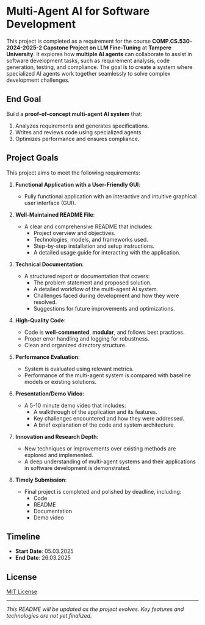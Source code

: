 # Multi-Agent AI for Software Development

This project is completed as a requirement for the course **COMP.CS.530-2024-2025-2 Capstone Project on LLM Fine-Tuning** at **Tampere University**. It explores how **multiple AI agents** can collaborate to assist in software development tasks, such as requirement analysis, code generation, testing, and compliance. The goal is to create a system where specialized AI agents work together seamlessly to solve complex development challenges.

## End Goal
Build a **proof-of-concept multi-agent AI system** that:
1. Analyzes requirements and generates specifications.
2. Writes and reviews code using specialized agents.
3. Optimizes performance and ensures compliance.

## Project Goals

This project aims to meet the following requirements:

1. **Functional Application with a User-Friendly GUI**:
   - Fully functional application with an interactive and intuitive graphical user interface (GUI).

2. **Well-Maintained README File**:
   - A clear and comprehensive README that includes:
     - Project overview and objectives.
     - Technologies, models, and frameworks used.
     - Step-by-step installation and setup instructions.
     - A detailed usage guide for interacting with the application.

3. **Technical Documentation**:
   - A structured report or documentation that covers:
     - The problem statement and proposed solution.
     - A detailed workflow of the multi-agent AI system.
     - Challenges faced during development and how they were resolved.
     - Suggestions for future improvements and optimizations.

4. **High-Quality Code**:
   - Code is **well-commented**, **modular**, and follows best practices.
   - Proper error handling and logging for robustness.
   - Clean and organized directory structure.

5. **Performance Evaluation**:
   - System is evaluated using relevant metrics.
   - Performance of the multi-agent system is compared with baseline models or existing solutions.

7. **Presentation/Demo Video**:
   - A 5-10 minute demo video that includes:
     - A walkthrough of the application and its features.
     - Key challenges encountered and how they were addressed.
     - A brief explanation of the code and system architecture.

8. **Innovation and Research Depth**:
   - New techniques or improvements over existing methods are explored and implemented.
   - A deep understanding of multi-agent systems and their applications in software development is demonstrated.

9. **Timely Submission**:
   - Final project is completed and polished by deadline, including:
     - Code
     - README
     - Documentation
     - Demo video

## Timeline
- **Start Date**: 05.03.2025
- **End Date**: 26.03.2025

## License
[MIT License](LICENSE)

---

*This README will be updated as the project evolves. Key features and technologies are not yet finalized.*
